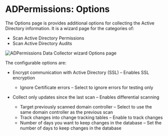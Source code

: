 # ADPermissions: Options

The Options page is provides additional options for collecting the Active Directory information. It
is a wizard page for the categories of:

- Scan Active Directory Permissions
- Scan Active Directory Audits

![ADPermissions Data Collector wizard Options page](/img/product_docs/accessanalyzer/12.0/admin/datacollector/adpermissions/options.webp)

The configurable options are:

- Encrypt communication with Active Directory (SSL) – Enables SSL encryption

    - Ignore Certificate errors – Select to ignore errors for testing only

- Collect only updates since the last scan – Enables differential scanning

    - Target previously scanned domain controller – Select to use the same domain controller as the
      previous scan
    - Track changes into change tracking tables – Enable to track changes
    - Number of days you want to keep changes in the database – Set the number of days to keep
      changes in the database
